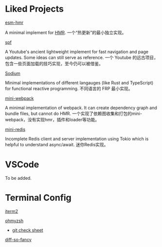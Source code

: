 # Liked Projects

[esm-hmr](https://github.com/snowpackjs/esm-hmr)

A minimal implement for [HMR](https://webpack.js.org/concepts/hot-module-replacement/). 一个“热更新”的最小独立实现。

[spf](https://github.com/youtube/spfjs)

A Youtube's ancient lightweight implement for fast navigation and page updates. Some ideas can still serve as reference. 一个 Youtube 的远古项目，包含一些页面加载的技巧实现，至今仍可以被借鉴。

[Sodium](https://github.com/SodiumFRP)

Minimal implementations of different langauges (like Rust and TypeScript) for functional reactive programming. 不同语言的 FRP 最小实现。

[mini-webpack](https://github.com/ronami/minipack)

A minimal implementation of webpack. It can create dependency graph and bundle files, but cannot do HMR. 一个实现了依赖图收集和打包的mini-webpack，没有实现hmr，插件和loader等功能。

[mini-redis](https://github.com/tokio-rs/mini-redis)

Incomplete Redis client and server implementation using Tokio which is helpful to understand async/await. 迷你Redis实现。

# VSCode

To be added.


# Terminal Config

[iterm2](https://iterm2.com/)

[ohmyzsh](https://ohmyz.sh/)
- [git check sheet](https://kapeli.com/cheat_sheets/Oh-My-Zsh_Git.docset/Contents/Resources/Documents/index)

[diff-so-fancy](https://github.com/so-fancy/diff-so-fancy)
